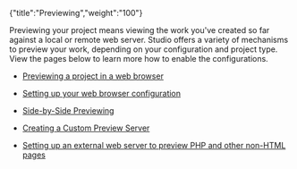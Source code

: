 {"title":"Previewing","weight":"100"} 

Previewing your project means viewing the work you've created so far against a local or remote web server. Studio offers a variety of mechanisms to preview your work, depending on your configuration and project type. View the pages below to learn more how to enable the configurations.

*   [Previewing a project in a web browser](/docs/appc/Axway_Appcelerator_Studio/Axway_Appcelerator_Studio_Guide/Web_Development/Previewing/Previewing_a_project_in_a_web_browser/)
    
*   [Setting up your web browser configuration](/docs/appc/Axway_Appcelerator_Studio/Axway_Appcelerator_Studio_Guide/Web_Development/Previewing/Setting_up_your_web_browser_configuration/)
    
*   [Side-by-Side Previewing](/docs/appc/Axway_Appcelerator_Studio/Axway_Appcelerator_Studio_Guide/Web_Development/Previewing/Side-by-Side_Previewing/)
    
*   [Creating a Custom Preview Server](/docs/appc/Axway_Appcelerator_Studio/Axway_Appcelerator_Studio_Guide/Web_Development/Previewing/Creating_a_Custom_Preview_Server/)
    
*   [Setting up an external web server to preview PHP and other non-HTML pages](/docs/appc/Axway_Appcelerator_Studio/Axway_Appcelerator_Studio_Guide/Web_Development/Previewing/Setting_up_an_external_web_server_to_preview_PHP_and_other_non-HTML_pages/)